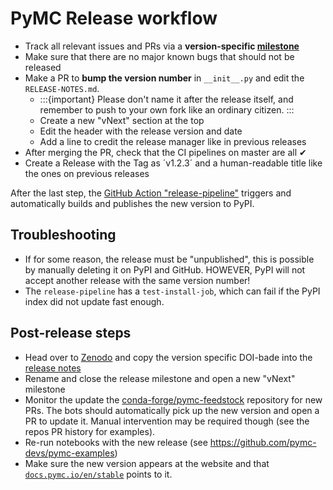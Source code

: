 # PyMC Release workflow
+ Track all relevant issues and PRs via a **version-specific [milestone](https://github.com/pymc-devs/pymc/milestones)**
+ Make sure that there are no major known bugs that should not be released
+ Make a PR to **bump the version number** in `__init__.py` and edit the `RELEASE-NOTES.md`.
  + :::{important}
    Please don't name it after the release itself, and remember to push to your own fork like an ordinary citizen.
    :::
  + Create a new "vNext" section at the top
  + Edit the header with the release version and date
  + Add a line to credit the release manager like in previous releases
+ After merging the PR, check that the CI pipelines on master are all ✔
+ Create a Release with the Tag as ´v1.2.3´ and a human-readable title like the ones on previous releases

After the last step, the [GitHub Action "release-pipeline"](https://github.com/pymc-devs/pymc/blob/master/.github/workflows/release.yml) triggers and automatically builds and publishes the new version to PyPI.

## Troubleshooting
+ If for some reason, the release must be "unpublished", this is possible by manually deleting it on PyPI and GitHub. HOWEVER, PyPI will not accept another release with the same version number!
+ The `release-pipeline` has a `test-install-job`, which can fail if the PyPI index did not update fast enough.

## Post-release steps
+ Head over to [Zenodo](https://zenodo.org/record/4603970) and copy the version specific DOI-bade into the [release notes](https://github.com/pymc-devs/pymc/releases)
+ Rename and close the release milestone and open a new "vNext" milestone
+ Monitor the update the [conda-forge/pymc-feedstock](https://github.com/conda-forge/pymc-feedstock) repository for new PRs. The bots should automatically pick up the new version and open a PR to update it. Manual intervention may be required though (see the repos PR history for examples).
+ Re-run notebooks with the new release (see https://github.com/pymc-devs/pymc-examples)
+ Make sure the new version appears at the website and that [`docs.pymc.io/en/stable`](https://docs.pymc.io/en/stable) points to it.
